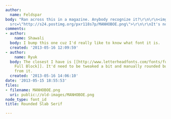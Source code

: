 ```yaml
---
author:
  name: Feldspar
body: "Ran across this in a magazine. Anybody recognize it?\r\n\r\n<img>http://s24.postimg.org/pxr118s7p/MANHOBOE.png</img>\r\n\r\n<img
  src=\"http://s24.postimg.org/pxr118s7p/MANHOBOE.png\">\r\n\r\nIt's not \"Manhoboe\"\r\n\r\n\r\n\r\nThanks\r\n\r\nF"
comments:
- author:
    name: Shawali
  body: I bump this one cuz I'd really like to know what font it is.
  created: '2013-05-16 12:09:59'
- author:
    name: Ryuk
  body: The closest I have is [[http://www.letterheadfonts.com/fonts/fullblock.php|LHF
    Full Block]]. It'd need to be tweaked a bit and manually rounded but that's far
    from it.
  created: '2013-05-16 14:06:10'
date: '2013-05-15 18:55:53'
files:
- filename: MANHOBOE.png
  uri: public://old-images/MANHOBOE.png
node_type: font_id
title: Rounded Slab Serif

---
```

